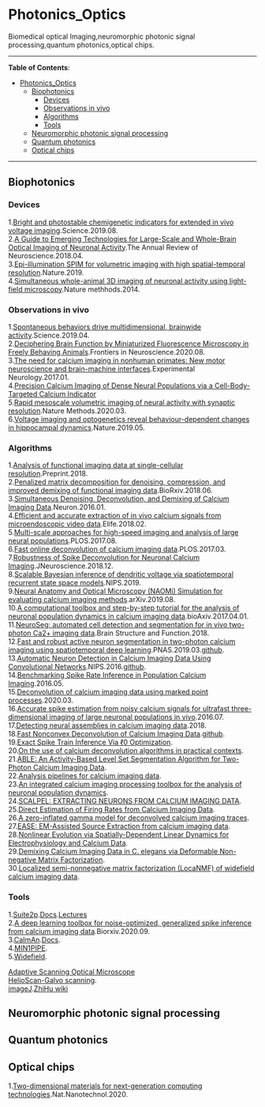 # Photonics_Optics
Biomedical optical Imaging,neuromorphic photonic signal processing,quantum photonics,optical chips.

*****************

**Table of Contents**:

- [Photonics_Optics](#Photonics_Optics)
  - [Biophotonics](#Biophotonics)
    - [Devices](#Devices)
    - [Observations in vivo](#observations-in-vivo)
    - [Algorithms](#algorithms)
    - [Tools](#tools)
  - [Neuromorphic photonic signal processing](#neuromorphic-photonic-signal-processing)
  - [Quantum photonics](#quantum-photonics)
  - [Optical chips](#optical-chips)
*****************


## Biophotonics
### Devices
1.[Bright and photostable chemigenetic indicators for extended in vivo voltage imaging](https://science.sciencemag.org/content/365/6454/699).Science.2019.08.<br>
2.[A Guide to Emerging Technologies for Large-Scale and Whole-Brain Optical Imaging of Neuronal Activity](https://sci-hub.tw/10.1146/annurev-neuro-072116-031458).The Annual Review of Neuroscience.2018.04.<br>
3.[Epi-illumination SPIM for volumetric imaging with high spatial-temporal resolution](https://www.nature.com/articles/s41592-019-0401-3).Nature.2019.<br>
4.[Simultaneous whole-animal 3D imaging of neuronal activity using light-field microscopy](https://www.nature.com/articles/nmeth.2964).Nature methhods.2014.<br>
### Observations in vivo
1.[Spontaneous behaviors drive multidimensional, brainwide activity](https://science.sciencemag.org/content/364/6437/eaav7893.full).Science.2019.04.<br>
2.[Deciphering Brain Function by Miniaturized Fluorescence Microscopy in Freely Behaving Animals](https://www.frontiersin.org/articles/10.3389/fnins.2020.00819/full).Frontiers in Neuroscience.2020.08.<br>
3.[The need for calcium imaging in nonhuman primates: New motor neuroscience and brain-machine interfaces](https://www.sciencedirect.com/science/article/pii/S0014488616302333).Experimental Neurology.2017.01.<br>
4.[Precision Calcium Imaging of Dense Neural Populations via a Cell-Body-Targeted Calcium Indicator](https://www.sciencedirect.com/science/article/pii/S0896627320303986?via%3Dihub)<br>
5.[Rapid mesoscale volumetric imaging of neural activity with synaptic resolution](https://www.nature.com/articles/s41592-020-0760-9).Nature Methods.2020.03.<br>
6.[Voltage imaging and optogenetics reveal behaviour-dependent changes in hippocampal dynamics](https://www.nature.com/articles/s41586-019-1166-7).Nature.2019.05.<br>
### Algorithms
1.[Analysis of functional imaging data at single-cellular resolution](http://www.stat.columbia.edu/~liam/research/pubs/eftychios-chapter.pdf).Preprint.2018.<br>
2.[Penalized matrix decomposition for denoising, compression, and improved demixing of functional imaging data](https://www.biorxiv.org/content/10.1101/334706v3).BioRxiv.2018.06.<br>
3.[Simultaneous Denoising, Deconvolution, and Demixing of Calcium Imaging Data](https://www.cell.com/neuron/fulltext/S0896-6273(15)01084-3).Neuron.2016.01.<br>
4.[Efficient and accurate extraction of in vivo calcium signals from microendoscopic video data](https://elifesciences.org/articles/28728).Elife.2018.02.<br>
5.[Multi-scale approaches for high-speed imaging and analysis of large neural populations](https://journals.plos.org/ploscompbiol/article?id=10.1371/journal.pcbi.1005685).PLOS.2017.08.<br>
6.[Fast online deconvolution of calcium imaging data](https://journals.plos.org/ploscompbiol/article?id=10.1371/journal.pcbi.1005423).PLOS.2017.03.<br>
7.[Robustness of Spike Deconvolution for Neuronal Calcium Imaging](https://www.jneurosci.org/content/38/37/7976).JNeuroscience.2018.12.<br>
8.[Scalable Bayesian inference of dendritic voltage via spatiotemporal recurrent state space models](https://papers.nips.cc/paper/9206-scalable-bayesian-inference-of-dendritic-voltage-via-spatiotemporal-recurrent-state-space-models).NIPS.2019.<br>
9.[Neural Anatomy and Optical Microscopy (NAOMi) Simulation for evaluating calcium imaging methods](https://www.biorxiv.org/content/10.1101/726174v1).arXiv.2019.08.<br>
10.[A computational toolbox and step-by-step tutorial for the analysis of neuronal population dynamics in calcium imaging data](https://www.biorxiv.org/content/10.1101/103879v2).bioAxiv.2017.04.01.<br>
11.[NeuroSeg: automated cell detection and segmentation for in vivo two-photon Ca2+ imaging data](https://link.springer.com/article/10.1007/s00429-017-1545-5).Brain Structure and Function.2018.<br>
12.[Fast and robust active neuron segmentation in two-photon calcium imaging using spatiotemporal deep learning](https://www.pnas.org/content/116/17/8554#ref-28).PNAS.2019.03.[github](https://github.com/soltanianzadeh/STNeuroNet).<br>
13.[Automatic Neuron Detection in Calcium Imaging Data Using Convolutional Networks](https://papers.nips.cc/paper/6138-automatic-neuron-detection-in-calcium-imaging-data-using-convolutional-networks.pdf).NIPS.2016.[github](https://github.com/NoahApthorpe/ConvnetCellDetection).<br>
14.[Benchmarking Spike Rate Inference in Population Calcium Imaging](https://www.sciencedirect.com/science/article/pii/S0896627316300733).2016.05.<br>
15.[Deconvolution of calcium imaging data using marked point processes](https://journals.plos.org/ploscompbiol/article?id=10.1371/journal.pcbi.1007650).2020.03.<br>
16.[Accurate spike estimation from noisy calcium signals for ultrafast three-dimensional imaging of large neuronal populations in vivo](https://www.nature.com/articles/ncomms12190).2016.07.<br>
17.[Detecting neural assemblies in calcium imaging data](https://bmcbiol.biomedcentral.com/articles/10.1186/s12915-018-0606-4).2018.<br>
18.[Fast Nonconvex Deconvolution of Calcium Imaging Data](https://arxiv.org/abs/1802.07380).[github](https://github.com/jovo/oopsi).<br>
19.[Exact Spike Train Inference Via ℓ0 Optimization](https://arxiv.org/abs/1703.08644).<br>
20.[On the use of calcium deconvolution algorithms in practical contexts](https://www.biorxiv.org/content/10.1101/871137v1.full).<br>
21.[ABLE: An Activity-Based Level Set Segmentation Algorithm for Two-Photon Calcium Imaging Data](https://pubmed.ncbi.nlm.nih.gov/29085906/).<br>
22.[Analysis pipelines for calcium imaging data](https://www.sciencedirect.com/science/article/pii/S0959438818300941#bib0230).<br>
23.[An integrated calcium imaging processing toolbox for the analysis of neuronal population dynamics](https://journals.plos.org/ploscompbiol/article?id=10.1371/journal.pcbi.1005526#pcbi.1005526.s004).<br>
24.[SCALPEL: EXTRACTING NEURONS FROM CALCIUM IMAGING DATA](https://www.ncbi.nlm.nih.gov/pmc/articles/PMC6269150/pdf/nihms-997323.pdf).<br>
25.[Direct Estimation of Firing Rates from Calcium Imaging Data](https://arxiv.org/abs/1601.00364).<br>
26.[A zero-inflated gamma model for deconvolved calcium imaging traces](https://arxiv.org/abs/2006.03737).<br>
27.[EASE: EM-Assisted Source Extraction from calcium imaging data](https://www.biorxiv.org/content/10.1101/2020.03.25.007468v1.full).<br>
28.[Nonlinear Evolution via Spatially-Dependent Linear Dynamics for Electrophysiology and Calcium Data](https://nbdt.scholasticahq.com/article/13476-nonlinear-evolution-via-spatially-dependent-linear-dynamics-for-electrophysiology-and-calcium-data).<br>
29.[Demixing Calcium Imaging Data in C. elegans via Deformable Non-negative Matrix Factorization](https://link.springer.com/chapter/10.1007/978-3-030-59722-1_2).<br>
30.[Localized semi-nonnegative matrix factorization (LocaNMF) of widefield calcium imaging data](https://journals.plos.org/ploscompbiol/article?rev=1&id=10.1371/journal.pcbi.1007791).<br>
### Tools
1.[Suite2p](https://github.com/MouseLand/suite2p).[Docs](https://suite2p.readthedocs.io/en/latest/index.html).[Lectures](https://www.youtube.com/watch?v=HpL5XNtC5wU&list=PLutb8FMs2QdNqL4h4NrNhSHgLGk4sXarb&index=1)<br>
2.[A deep learning toolbox for noise-optimized, generalized spike inference from calcium imaging data](https://www.biorxiv.org/content/10.1101/2020.08.31.272450v1).Biorxiv.2020.09.<br>
3.[CaImAn](https://github.com/flatironinstitute/CaImAn).[Docs](https://caiman.readthedocs.io/en/master/Overview.html).<br>
4.[MIN1PIPE](https://github.com/OtchyLab/MIN1PIPE).<br>
5.[Widefield](https://github.com/cortex-lab/widefield).<be>

[Adaptive Scanning Optical Microscope](https://www.thorlabs.com/images/Catalog/V19_07_Micros_Img.pdf)<br>
[HelioScan-Galvo scanning](http://helioscan.github.io/HelioScan/).<br>
[imageJ](https://imagej.nih.gov/ij/index.html).[ZhiHu wiki](https://zhuanlan.zhihu.com/c_1069243926476673024)<br>
## Neuromorphic photonic signal processing

## Quantum photonics

## Optical chips
1.[Two-dimensional materials for next-generation computing technologies](https://www.nature.com/articles/s41565-020-0724-3).Nat.Nanotechnol.2020.<br>
